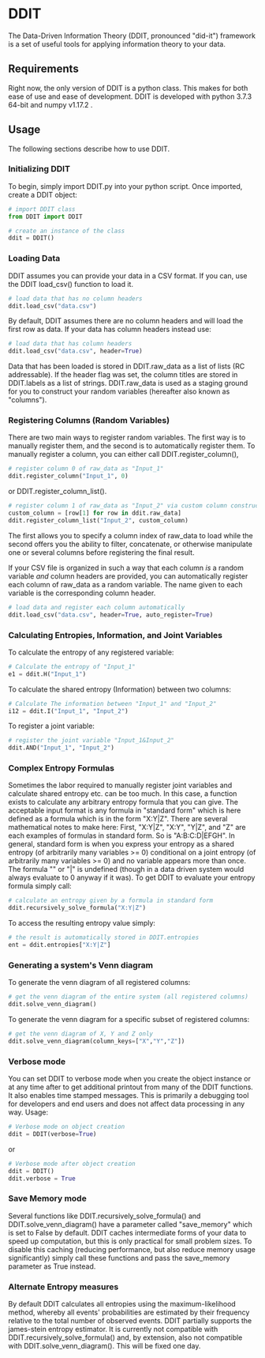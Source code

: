 # DDIT
The Data-Driven Information Theory (DDIT, pronounced "did-it") framework is a set of useful tools for applying information theory to your data.

## Requirements
Right now, the only version of DDIT is a python class. This makes for both ease of use and ease of development. DDIT is developed with python 3.7.3 64-bit and numpy v1.17.2 .

## Usage
The following sections describe how to use DDIT.

### Initializing DDIT
To begin, simply import DDIT.py into your python script. Once imported, create a DDIT object:
```python
# import DDIT class
from DDIT import DDIT

# create an instance of the class
ddit = DDIT()
```
### Loading Data
DDIT assumes you can provide your data in a CSV format. If you can, use the DDIT load_csv() function to load it.
```python
# load data that has no column headers
ddit.load_csv("data.csv")
```
By default, DDIT assumes there are no column headers and will load the first row as data. If your data has column headers instead use:
```python
# load data that has column headers
ddit.load_csv("data.csv", header=True)
```
Data that has been loaded is stored in DDIT.raw_data as a list of lists (RC addressable). If the header flag was set, the column titles are stored in DDIT.labels as a list of strings.
DDIT.raw_data is used as a staging ground for you to construct your random variables (hereafter also known as "columns").

### Registering Columns (Random Variables)
There are two main ways to register random variables. The first way is to manually register them, and the second is to automatically register them.
To manually register a column, you can either call DDIT.register_column(),
```python
# register column 0 of raw_data as "Input_1"
ddit.register_column("Input_1", 0)
```
 or DDIT.register_column_list().
 ```python
# register column 1 of raw_data as "Input_2" via custom column construction
custom_column = [row[1] for row in ddit.raw_data]
ddit.register_column_list("Input_2", custom_column)
```
The first allows you to specify a column index of raw_data to load while the second offers you the ability to filter, concatenate, or otherwise manipulate one or several columns before registering the final result.

If your CSV file is organized in such a way that each column *is* a random variable *and* column headers are provided, you can automatically register each column of raw_data as a random variable. The name given to each variable is the corresponding column header.
 ```python
# load data and register each column automatically 
ddit.load_csv("data.csv", header=True, auto_register=True)
```

### Calculating Entropies, Information, and Joint Variables
To calculate the entropy of any registered variable:
 ```python
# Calculate the entropy of "Input_1"
e1 = ddit.H("Input_1")
```
To calculate the shared entropy (Information) between two columns:
 ```python
# Calculate The information between "Input_1" and "Input_2"
i12 = ddit.I("Input_1", "Input_2")
```
To register a joint variable:
 ```python
# register the joint variable "Input_1&Input_2"
ddit.AND("Input_1", "Input_2")
```

### Complex Entropy Formulas
Sometimes the labor required to manually register joint variables and calculate shared entropy etc. can be too much. In this case, a function exists to calculate any arbitrary entropy formula that you can give. The acceptable input format is any formula in "standard form" which is here defined as a formula which is in the form "X:Y|Z". There are several mathematical notes to make here:
First, "X:Y|Z", "X:Y", "Y|Z", and "Z" are each examples of formulas in standard form. So is "A:B:C:D|EFGH". In general, standard form is when you express your entropy as a shared entropy (of arbitrarily many variables >= 0) conditional on a joint entropy (of arbitrarily many variables >= 0) and no variable appears more than once.
The formula "" or "|" is undefined (though in a data driven system would always evaluate to 0 anyway if it was).
To get DDIT to evaluate your entropy formula simply call:
 ```python
# calculate an entropy given by a formula in standard form
ddit.recursively_solve_formula("X:Y|Z")
```
To access the resulting entropy value simply:
 ```python
# the result is automatically stored in DDIT.entropies
ent = ddit.entropies["X:Y|Z"]
```

### Generating a system's Venn diagram
To generate the venn diagram of all registered columns:
 ```python
# get the venn diagram of the entire system (all registered columns)
ddit.solve_venn_diagram()
```
To generate the venn diagram for a specific subset of registered columns:
 ```python
# get the venn diagram of X, Y and Z only
ddit.solve_venn_diagram(column_keys=["X","Y","Z"])
```

### Verbose mode
You can set DDIT to verbose mode when you create the object instance or at any time after to get additional printout from many of the DDIT functions. It also enables time stamped messages. This is primarily a debugging tool for developers and end users and does not affect data processing in any way.
Usage:
 ```python
# Verbose mode on object creation
ddit = DDIT(verbose=True)
```
or
 ```python
# Verbose mode after object creation
ddit = DDIT()
ddit.verbose = True
```

### Save Memory mode
Several functions like DDIT.recursively_solve_formula() and DDIT.solve_venn_diagram() have a parameter called "save_memory" which is set to False by default. DDIT caches intermediate forms of your data to speed up computation, but this is only practical for small problem sizes. To disable this caching (reducing performance, but also reduce memory usage significantly) simply call these functions and pass the save_memory parameter as True instead.

### Alternate Entropy measures
By default DDIT calculates all entropies using the maximum-likelihood method, whereby all events' probabilities are estimated by their frequency relative to the total number of observed events. DDIT partially supports the james-stein entropy estimator. It is currently not compatible with DDIT.recursively_solve_formula() and, by extension, also not compatible with DDIT.solve_venn_diagram(). This will be fixed one day.

